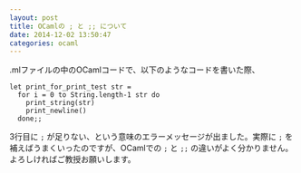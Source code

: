 ```yaml
---
layout: post
title: OCamlの ; と ;; について
date: 2014-12-02 13:50:47
categories: ocaml
---
```

<!-- {% raw %} -->
<p>.mlファイルの中のOCamlコードで、以下のようなコードを書いた際、  </p>

<pre><code>let print_for_print_test str =
  for i = 0 to String.length-1 str do
    print_string(str)
    print_newline()
  done;;
</code></pre>

<p>3行目に <code>;</code> が足りない、という意味のエラーメッセージが出ました。実際に <code>;</code> を補えばうまくいったのですが、OCamlでの <code>;</code> と <code>;;</code> の違いがよく分かりません。よろしければご教授お願いします。</p>
<!-- {% endraw %} -->
